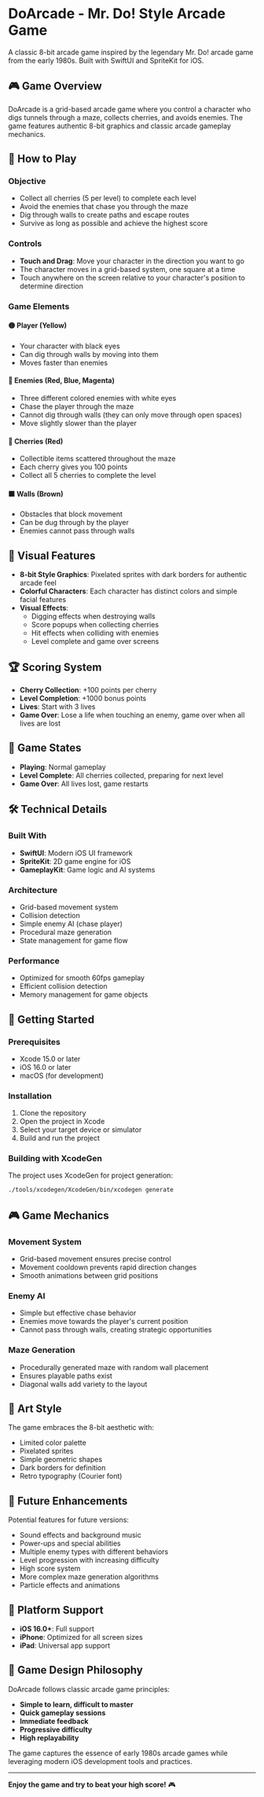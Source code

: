 # DoArcade - Mr. Do! Style Arcade Game

A classic 8-bit arcade game inspired by the legendary Mr. Do! arcade game from the early 1980s. Built with SwiftUI and SpriteKit for iOS.

## 🎮 Game Overview

DoArcade is a grid-based arcade game where you control a character who digs tunnels through a maze, collects cherries, and avoids enemies. The game features authentic 8-bit graphics and classic arcade gameplay mechanics.

## 🎯 How to Play

### Objective
- Collect all cherries (5 per level) to complete each level
- Avoid the enemies that chase you through the maze
- Dig through walls to create paths and escape routes
- Survive as long as possible and achieve the highest score

### Controls
- **Touch and Drag**: Move your character in the direction you want to go
- The character moves in a grid-based system, one square at a time
- Touch anywhere on the screen relative to your character's position to determine direction

### Game Elements

#### 🟡 Player (Yellow)
- Your character with black eyes
- Can dig through walls by moving into them
- Moves faster than enemies

#### 🔴 Enemies (Red, Blue, Magenta)
- Three different colored enemies with white eyes
- Chase the player through the maze
- Cannot dig through walls (they can only move through open spaces)
- Move slightly slower than the player

#### 🍒 Cherries (Red)
- Collectible items scattered throughout the maze
- Each cherry gives you 100 points
- Collect all 5 cherries to complete the level

#### 🟫 Walls (Brown)
- Obstacles that block movement
- Can be dug through by the player
- Enemies cannot pass through walls

## 🎨 Visual Features

- **8-bit Style Graphics**: Pixelated sprites with dark borders for authentic arcade feel
- **Colorful Characters**: Each character has distinct colors and simple facial features
- **Visual Effects**: 
  - Digging effects when destroying walls
  - Score popups when collecting cherries
  - Hit effects when colliding with enemies
  - Level complete and game over screens

## 🏆 Scoring System

- **Cherry Collection**: +100 points per cherry
- **Level Completion**: +1000 bonus points
- **Lives**: Start with 3 lives
- **Game Over**: Lose a life when touching an enemy, game over when all lives are lost

## 🎯 Game States

- **Playing**: Normal gameplay
- **Level Complete**: All cherries collected, preparing for next level
- **Game Over**: All lives lost, game restarts

## 🛠 Technical Details

### Built With
- **SwiftUI**: Modern iOS UI framework
- **SpriteKit**: 2D game engine for iOS
- **GameplayKit**: Game logic and AI systems

### Architecture
- Grid-based movement system
- Collision detection
- Simple enemy AI (chase player)
- Procedural maze generation
- State management for game flow

### Performance
- Optimized for smooth 60fps gameplay
- Efficient collision detection
- Memory management for game objects

## 🚀 Getting Started

### Prerequisites
- Xcode 15.0 or later
- iOS 16.0 or later
- macOS (for development)

### Installation
1. Clone the repository
2. Open the project in Xcode
3. Select your target device or simulator
4. Build and run the project

### Building with XcodeGen
The project uses XcodeGen for project generation:
```bash
./tools/xcodegen/XcodeGen/bin/xcodegen generate
```

## 🎮 Game Mechanics

### Movement System
- Grid-based movement ensures precise control
- Movement cooldown prevents rapid direction changes
- Smooth animations between grid positions

### Enemy AI
- Simple but effective chase behavior
- Enemies move towards the player's current position
- Cannot pass through walls, creating strategic opportunities

### Maze Generation
- Procedurally generated maze with random wall placement
- Ensures playable paths exist
- Diagonal walls add variety to the layout

## 🎨 Art Style

The game embraces the 8-bit aesthetic with:
- Limited color palette
- Pixelated sprites
- Simple geometric shapes
- Dark borders for definition
- Retro typography (Courier font)

## 🔮 Future Enhancements

Potential features for future versions:
- Sound effects and background music
- Power-ups and special abilities
- Multiple enemy types with different behaviors
- Level progression with increasing difficulty
- High score system
- More complex maze generation algorithms
- Particle effects and animations

## 📱 Platform Support

- **iOS 16.0+**: Full support
- **iPhone**: Optimized for all screen sizes
- **iPad**: Universal app support

## 🎯 Game Design Philosophy

DoArcade follows classic arcade game principles:
- **Simple to learn, difficult to master**
- **Quick gameplay sessions**
- **Immediate feedback**
- **Progressive difficulty**
- **High replayability**

The game captures the essence of early 1980s arcade games while leveraging modern iOS development tools and practices.

---

**Enjoy the game and try to beat your high score!** 🎮
